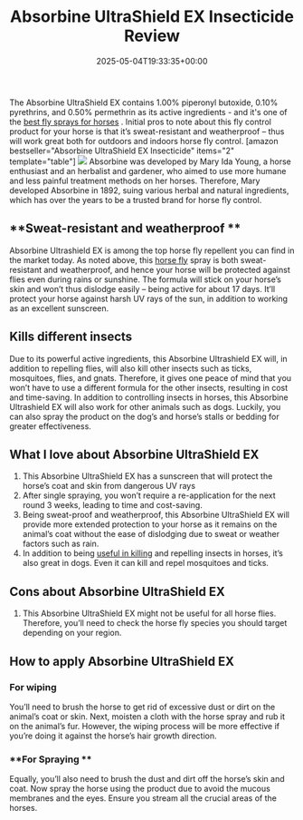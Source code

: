 ﻿---
layout: post
title: Absorbine UltraShield EX Insecticide Review
date: '2025-05-04T19:33:35+00:00'
categories:
- Flies
- Product Reviews
tags: []
slug: /absorbine-ultrashield-ex-brand-residual-insecticide-review/
lastmod: 2025-05-07T12:21:23+03:00
---

The Absorbine UltraShield EX contains 1.00% piperonyl butoxide, 0.10% pyrethrins, and 0.50% permethrin as its active ingredients - and it's one of the
[best fly sprays for horses](https://pestpolicy.com/best-fly-spray-for-horses/)
.
Initial pros to note about this fly control product for your horse is that it’s sweat-resistant and weatherproof – thus will work great both for outdoors and indoors horse fly control.
[amazon bestseller="Absorbine UltraShield EX Insecticide" items="2" template="table"]
![](/assets/img/uploads/default-image.jpg)
Absorbine was developed by Mary Ida Young, a horse enthusiast and an herbalist and gardener, who aimed to use more humane and less painful treatment methods on her horses. Therefore, Mary developed Absorbine in 1892, suing various herbal and natural ingredients, which has over the years to be a trusted brand for horse fly control.
## **Sweat-resistant and weatherproof **
Absorbine Ultrashield EX is among the top horse fly repellent you can find in the market today. As noted above, this
[horse fly](https://en.wikipedia.org/wiki/Horse-fly)
spray is both sweat-resistant and weatherproof, and hence your horse will be protected against flies even during rains or sunshine.
The formula will stick on your horse’s skin and won’t thus dislodge easily – being active for about 17 days. It’ll protect your horse against harsh UV rays of the sun, in addition to working as an excellent sunscreen.
## **Kills different insects**
Due to its powerful active ingredients, this Absorbine Ultrashield EX will, in addition to repelling flies, will also kill other insects such as ticks, mosquitoes, flies, and gnats. Therefore, it gives one peace of mind that you won’t have to use a different formula for the other insects, resulting in cost and time-saving.
In addition to controlling insects in horses, this Absorbine Ultrashield EX will also work for other animals such as dogs. Luckily, you can also spray the product on the dog’s and horse’s stalls or bedding for greater effectiveness.
## What I love about Absorbine UltraShield EX
1. This Absorbine UltraShield EX has a sunscreen that will protect the horse’s coat and skin from dangerous UV rays
2. After single spraying, you won’t require a re-application for the next round 3 weeks, leading to time and cost-saving.
3. Being sweat-proof and weatherproof, this Absorbine UltraShield EX will provide more extended protection to your horse as it remains on the animal’s coat without the ease of dislodging due to sweat or weather factors such as rain.
4. In addition to being
[useful in killing](https://pestpolicy.com/does-bleach-kill-bed-bugs/)
and repelling insects in horses, it’s also great in dogs. Even it can kill and repel mosquitoes and ticks.
## Cons about Absorbine UltraShield EX
1. This Absorbine UltraShield EX might not be useful for all horse flies. Therefore, you’ll need to check the horse fly species you should target depending on your region.
## How to apply Absorbine UltraShield EX
### **For wiping**
You’ll need to brush the horse to get rid of excessive dust or dirt on the animal’s coat or skin. Next, moisten a cloth with the horse spray and rub it on the animal’s fur. However, the wiping process will be more effective if you’re doing it against the horse’s hair growth direction.
### **For Spraying **
Equally, you’ll also need to brush the dust and dirt off the horse’s skin and coat. Now spray the horse using the product due to avoid the mucous membranes and the eyes. Ensure you stream all the crucial areas of the horses.